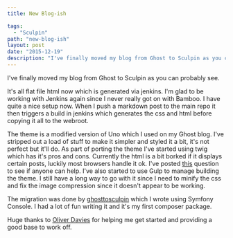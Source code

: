 ```yaml
---
title: New Blog-ish

tags:
  - "Sculpin"
path: "new-blog-ish"
layout: post
date: "2015-12-19"
description: "I've finally moved my blog from Ghost to Sculpin as you can probably see."
---
```

I've finally moved my blog from Ghost to Sculpin as you can probably see.

It's all flat file html now which is generated via jenkins. I'm glad to be working with Jenkins again since I never really got on with Bamboo. I have quite a nice setup now. When I push a markdown post to the main repo it then triggers a build in jenkins which generates the css and html before copying it all to the webroot.

The theme is a modified version of Uno which I used on my Ghost blog. I've stripped out a load of stuff to make it simpler and styled it a bit, it's not perfect but it'll do. As part of porting the theme I've started using twig which has it's pros and cons. Currently the html is a bit borked if it displays certain posts, luckily most browsers handle it ok. I've posted [this](http://stackoverflow.com/questions/34364111/split-twig-content-after-html-tag) question to see if anyone can help. I've also started to use Gulp to manage building the theme. I still have a long way to go with it since I need to minify the css and fix the image compression since it doesn't appear to be working.

The migration was done by [ghosttosculpin](https://packagist.org/packages/mikebell/ghosttosculpin) which I wrote using Symfony Console. I had a lot of fun writing it and it's my first composer package.

Huge thanks to [Oliver Davies](https://twitter.com/opdavies) for helping me get started and providing a good base to work off.

